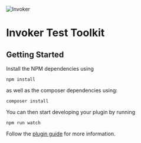 ![Invoker](https://invoker.dev/images/invoker-card.png)

# Invoker Test Toolkit


## Getting Started

Install the NPM dependencies using

```
npm install
```

as well as the composer dependencies using:

```
composer install
```

You can then start developing your plugin by running 

```
npm run watch
```

Follow the [plugin guide](https://beyondco.de/docs/invoker/plugins#general-plugin-information) for more information.
